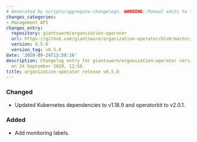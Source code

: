 ```yaml
---
# Generated by scripts/aggregate-changelogs. WARNING: Manual edits to this files will be overwritten.
changes_categories:
- Management API
changes_entry:
  repository: giantswarm/organization-operator
  url: https://github.com/giantswarm/organization-operator/blob/master/CHANGELOG.md#050---2020-09-24
  version: 0.5.0
  version_tag: v0.5.0
date: '2020-09-24T12:58:16'
description: Changelog entry for giantswarm/organization-operator version 0.5.0, published
  on 24 September 2020, 12:58.
title: organization-operator release v0.5.0
---
```


### Changed
- Updated Kubernetes dependencies to v1.18.9 and operatorkit to v2.0.1.
### Added
- Add monitoring labels.
